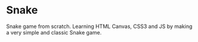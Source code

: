 # Snake
Snake game from scratch.
Learning HTML Canvas, CSS3 and JS by making a very simple and classic Snake game.
